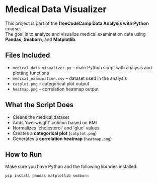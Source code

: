 # Medical Data Visualizer

This project is part of the **freeCodeCamp Data Analysis with Python** course.  
The goal is to analyze and visualize medical examination data using **Pandas**, **Seaborn**, and **Matplotlib**.

##  Files Included
- `medical_data_visualizer.py` – main Python script with analysis and plotting functions
- `medical_examination.csv` – dataset used in the analysis
- `catplot.png` – categorical plot output
- `heatmap.png` – correlation heatmap output

##  What the Script Does
- Cleans the medical dataset
- Adds 'overweight' column based on BMI
- Normalizes 'cholesterol' and 'gluc' values
- Creates a **categorical plot** (`catplot.png`)
- Generates a **correlation heatmap** (`heatmap.png`)

##  How to Run
Make sure you have Python and the following libraries installed:
```bash
pip install pandas matplotlib seaborn

